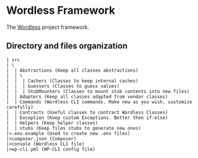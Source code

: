 # Wordless Framework

The [Wordless](https://github.com/thbighead/Wordless) project framework.

## Directory and files organization

```
| src
| \
|  | Abstractions (Keep all classes abstractions)
|  | \
|  |  | Cachers (Classes to keep internal caches)
|  |  | Guessers (Classes to guess values)
|  |  | StubMounters (Classes to mount stub contents into new files)
|  | Adapters (Keep all classes adapted from vendor classes)
|  | Commands (Wordless CLI commands. Make new as you wish, customize carefully)
|  | Contracts (Useful classes to contract Wordless Classes)
|  | Exception (Keep custom Exceptions. Better then if-else)
|  | Helpers (Keep helper classes)
|  | stubs (Keep files stubs to generate new ones)
|>.env.example (Used to create new .env files)
|>composer.json (Composer)
|>console (Wordless CLI file)
|>wp-cli.yml (WP-CLI config file)
```